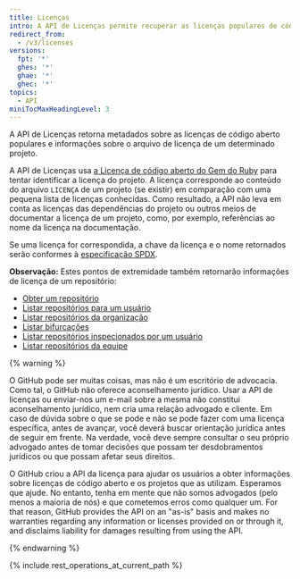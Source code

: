 ```yaml
---
title: Licenças
intro: A API de Licenças permite recuperar as licenças populares de código aberto e informações sobre o arquivo de licença do projeto em particular.
redirect_from:
  - /v3/licenses
versions:
  fpt: '*'
  ghes: '*'
  ghae: '*'
  ghec: '*'
topics:
  - API
miniTocMaxHeadingLevel: 3
---
```


A API de Licenças retorna metadados sobre as licenças de código aberto populares e informações sobre o arquivo de licença de um determinado projeto.

A API de Licenças usa [a Licença de código aberto do Gem do Ruby](https://github.com/benbalter/licensee) para tentar identificar a licença do projeto. A licença corresponde ao conteúdo do arquivo `LICENÇA` de um projeto (se existir) em comparação com uma pequena lista de licenças conhecidas. Como resultado, a API não leva em conta as licenças das dependências do projeto ou outros meios de documentar a licença de um projeto, como, por exemplo, referências ao nome da licença na documentação.

Se uma licença for correspondida, a chave da licença e o nome retornados serão conformes à [especificação SPDX](https://spdx.org/).

**Observação:** Estes pontos de extremidade também retornarão informações de licença de um repositório:

- [Obter um repositório](/rest/reference/repos#get-a-repository)
- [Listar repositórios para um usuário](/rest/reference/repos#list-repositories-for-a-user)
- [Listar repositórios da organização](/rest/reference/repos#list-organization-repositories)
- [Listar bifurcações](/rest/reference/repos#list-forks)
- [Listar repositórios inspecionados por um usuário](/rest/reference/activity#list-repositories-watched-by-a-user)
- [Listar repositórios da equipe](/rest/reference/teams#list-team-repositories)

{% warning %}

O GitHub pode ser muitas coisas, mas não é um escritório de advocacia. Como tal, o GitHub não oferece aconselhamento jurídico. Usar a API de licenças ou enviar-nos um e-mail sobre a mesma não constitui aconselhamento jurídico, nem cria uma relação advogado e cliente. Em caso de dúvida sobre o que se pode e não se pode fazer com uma licença específica, antes de avançar, você deverá buscar orientação jurídica antes de seguir em frente. Na verdade, você deve sempre consultar o seu próprio advogado antes de tomar decisões que possam ter desdobramentos jurídicos ou que possam afetar seus direitos.

O GitHub criou a API da licença para ajudar os usuários a obter informações sobre licenças de código aberto e os projetos que as utilizam. Esperamos que ajude. No entanto, tenha em mente que não somos advogados (pelo menos a maioria de nós) e que cometemos erros como qualquer um. For that reason, GitHub provides the API on an "as-is" basis and makes no warranties regarding any information or licenses provided on or through it, and disclaims liability for damages resulting from using the API.

{% endwarning %}

{% include rest_operations_at_current_path %}
